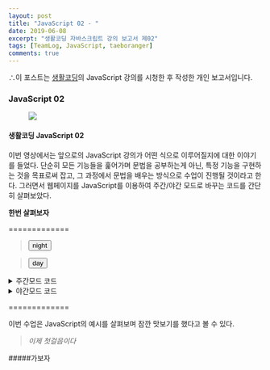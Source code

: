 ```yaml
---
layout: post
title: "JavaScript 02 - "
date: 2019-06-08
excerpt: "생활코딩 자바스크립트 강의 보고서 제02"
tags: [TeamLog, JavaScript, taeboranger]
comments: true
---
```


∴이 포스트는 [생활코딩](https://www.youtube.com/playlist?list=PLuHgQVnccGMBB348PWRN0fREzYcYgFybf)의 JavaScript 강의를 시청한 후 작성한 개인 보고서입니다.

### JavaScript 02

<figure class="half">
    <a href="https://www.lform.com/_assets/packages/wp/assets/uploaded/2017/08/lform_javascript_blog_header_image-1600x1080.jpg"><img src="https://www.lform.com/_assets/packages/wp/assets/uploaded/2017/08/lform_javascript_blog_header_image-1600x1080.jpg"></a>
</figure>

#### 생활코딩 JavaScript 02
 이번 영상에서는 앞으로의 JavaScript 강의가 어떤 식으로 이루어질지에 대한 이야기를 들었다. 단순히 모든 기능들을 훑어가며 문법을 공부하는게 아닌, 특정 기능을 구현하는 것을 목표로써 잡고, 그 과정에서 문법을 배우는 방식으로 수업이 진행될 것이라고 한다. 그러면서 웹페이지를 JavaScript를 이용하여 주간/야간 모드로 바꾸는 코드를 간단히 살펴보았다.

 **한번 살펴보자**

=============
 ><input type="button" value="night" onclick="
    document.querySelector('body').style.backgroundColor='black';
    document.querySelector('body').style.color='white';
    ">

>  <input type="button" value="day" onclick="
    document.querySelector('body').style.backgroundColor='white';
    document.querySelector('body').style.color='black';
    ">

<details>
<summary>주간모드 코드</summary>
<div markdown="1">

> **< input type="button" value="night" onclick="**
*//버튼을 생성하고, 내용을 입력하고, 버튼을 눌렀을 때,*
  **document.querySelector('body').style.backgroundColor='black';**
  *//'body'의 배경색을 검은색으로 바꾸고,*
   **document.querySelector('body').style.color='white';**
  *//'body'의 글자색을 하얀색으로 바꾼다.*
   **">**

</div>
</details>

<details>
<summary>야간모드 코드</summary>
<div markdown="1">
> **< input type="button" value="day" onclick="**
 *//버튼을 생성하고, 내용을 입력하고, 버튼을 눌렀을 때,*
   **document.querySelector('body').style.backgroundColor='white';**
     *//'body'의 배경색을 하얀색으로 바꾸고,*
   **document.querySelector('body').style.color='black';**
  *//'body'의 글자색을 검은색으로 바꾼다.*
   **">**
</div>
</details>

=============


이번 수업은 JavaScript의 예시를 살펴보며 잠깐 맛보기를 했다고 볼 수 있다.

   > *이제 첫걸음이다*

#####가보자

